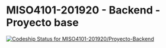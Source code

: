 # MISO4101-201920 - Backend - Proyecto base
[![Codeship Status for MISO4101-201920/Proyecto-Backend](https://app.codeship.com/projects/32bbd360-e476-0137-f145-0ac16517213a/status)](https://app.codeship.com/projects/373309)
